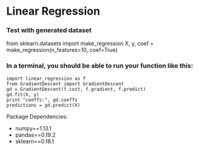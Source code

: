 # Linear Regression

### Test with generated dataset
from sklearn.datasets import make_regression
X, y, coef = make_regression(n_features=10, coef=True)

### In a terminal, you should be able to run your function like this:
```
import linear_regression as f
from GradientDescent import GradientDescent
gd = GradientDescent(f.cost, f.gradient, f.predict)
gd.fit(X, y)
print "coeffs:", gd.coeffs
predictions = gd.predict(X)
```

Package Dependencies:
- numpy==1.13.1
- pandas==0.19.2
- sklearn==0.18.1
